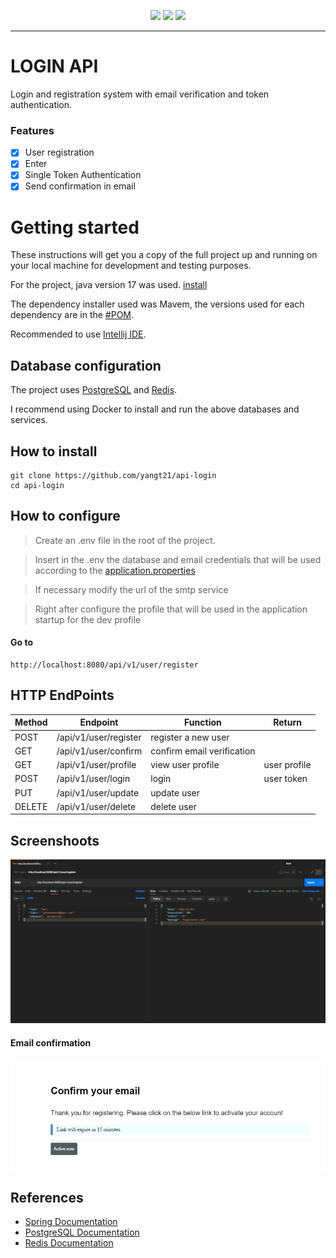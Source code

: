 <p align="center">
<img src="https://img.shields.io/github/contributors/yangt21/api-login?logo=github&color=gree&style=flat-square">
<img src="https://img.shields.io/github/languages/count/yangt21/api-login?logo=github&style=flat-square">
<img src="https://img.shields.io/github/forks/yangt21/api-login?logo=github&style=flat-square">

<hr>

# LOGIN API

Login and registration system with email verification and token authentication.

### Features

- [x] User registration
- [x] Enter
- [X] Single Token Authentication
- [X] Send confirmation in email

# Getting started

These instructions will get you a copy of the full project up and running on your local machine for development and testing purposes.

For the project, java version 17 was used. [install](https://www.oracle.com/java/technologies/javase/jdk17-archive-downloads.html)

The dependency installer used was Mavem, the versions used for each dependency are in the [#POM](./pom.xml).

Recommended to use [Intellij IDE](https://www.jetbrains.com/idea/).

## Database configuration

The project uses [PostgreSQL](https://www.postgresql.org) and [Redis](https://redis.io/).

I recommend using Docker to install and run the above databases and services.

## How to install

	git clone https://github.com/yangt21/api-login
	cd api-login

## How to configure

> Create an .env file in the root of the project.

> Insert in the .env the database and email credentials that will be used according to the [application.properties](./src/main/resources/application.properties)

> If necessary modify the url of the smtp service

> Right after configure the profile that will be used in the application startup for the dev profile

#### Go to	

	http://localhost:8080/api/v1/user/register

## HTTP EndPoints

| Method | Endpoint              | Function                   | Return       |
|--------|-----------------------|----------------------------|--------------|
| POST   | /api/v1/user/register | register a new user        |              |
| GET    | /api/v1/user/confirm  | confirm email verification |              |
| GET    | /api/v1/user/profile  | view user profile          | user profile |
| POST   | /api/v1/user/login    | login                      | user token   |
| PUT    | /api/v1/user/update   | update user                |              |
| DELETE | /api/v1/user/delete   | delete user                |              |
    
## Screenshoots

<img alt="PostmanScreenshoot" title="PostmanScreenshoot" src="assets/postman.png">

#### Email confirmation

<img alt="EmailScreenshoot" title="EmailScreenshoot" src="assets/email.png">
  
## References

+ [Spring Documentation](https://docs.spring.io/spring-boot/docs/current/reference/html/)
+ [PostgreSQL Documentation](https://www.postgresql.org/docs/)
+ [Redis Documentation](https://redis.io/docs/)


